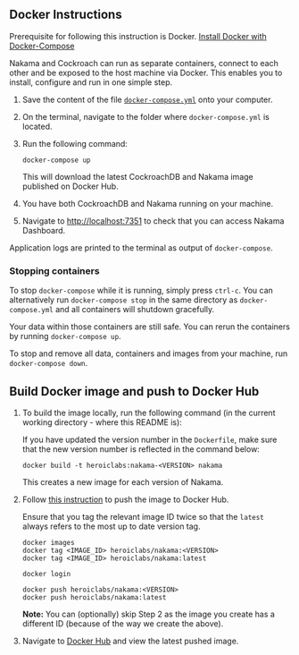 ## Docker Instructions

Prerequisite for following this instruction is Docker. [Install Docker with Docker-Compose](https://docs.docker.com/engine/installation/)

Nakama and Cockroach can run as separate containers, connect to each other and be exposed to the host machine via Docker. This enables you to install, configure and run in one simple step.

1. Save the content of the file [`docker-compose.yml`](https://raw.githubusercontent.com/heroiclabs/nakama/master/install/docker/docker-compose.yml) onto your computer.
2. On the terminal, navigate to the folder where `docker-compose.yml` is located.
3. Run the following command:

    ```
    docker-compose up
    ```

    This will download the latest CockroachDB and Nakama image published on Docker Hub.

4. You have both CockroachDB and Nakama running on your machine.
5. Navigate to [http://localhost:7351](http://localhost:7351) to check that you can access Nakama Dashboard.

Application logs are printed to the terminal as output of `docker-compose`.

### Stopping containers

To stop `docker-compose` while it is running, simply press `ctrl-c`. You can alternatively run `docker-compose stop` in the same directory as `docker-compose.yml` and all containers will shutdown gracefully.

Your data within those containers are still safe. You can rerun the containers by running `docker-compose up`.

To stop and remove all data, containers and images from your machine, run `docker-compose down`.

## Build Docker image and push to Docker Hub

1. To build the image locally, run the following command (in the current working directory - where this README is):

   If you have updated the version number in the `Dockerfile`, make sure that the new version number is reflected in the command below:

   ```
   docker build -t heroiclabs:nakama-<VERSION> nakama
   ```

   This creates a new image for each version of Nakama.

2. Follow [this instruction](https://docs.docker.com/engine/getstarted/step_six/) to push the image to Docker Hub.

   Ensure that you tag the relevant image ID twice so that the `latest` always refers to the most up to date version tag.

   ```
   docker images
   docker tag <IMAGE_ID> heroiclabs/nakama:<VERSION>
   docker tag <IMAGE_ID> heroiclabs/nakama:latest
   ```

   ```
   docker login
   ```

   ```
   docker push heroiclabs/nakama:<VERSION>
   docker push heroiclabs/nakama:latest
   ```

   **Note:** You can (optionally) skip Step 2 as the image you create has a different ID (because of the way we create the above).

3. Navigate to [Docker Hub](https://hub.docker.com/r/heroiclabs/nakama/tags/) and view the latest pushed image.
